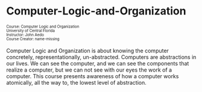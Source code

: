 # Computer-Logic-and-Organization

<sup><sub>Course: Computer Logic and Organization</sub></sup><br />
<sup><sub>University of Central Florida</sub></sup><br />
<sup><sub>Instructor: John Aedo</sub></sup><br />
<sup><sub>Course Creator: name-missing</sub></sup>
<br />
<br />
Computer Logic and Organization is about knowing the computer concretely, representationally, un-abstracted. Computers are abstractions in our lives. We can see the computer, and we can see the components that realize a computer, but we can not see with our eyes the work of a computer. This course presents awareness of how a computer works atomically, all the way to, the lowest level of abstraction.
